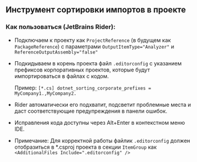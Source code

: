 ## Инструмент сортировки импортов в проекте

### Как пользоваться (JetBrains Rider):
- Подключаем к проекту как `ProjectReference` (в будущем как `PackageReference`) с параметрами `OutputItemType="Analyzer"` и `ReferenceOutputAssembly="false"`
- Подкидываем в корень проекта файл `.editorconfig` с указанием префиксов корпоративных проектов, которые будут импортироваться в файлах с кодом.

  Пример:
  `[*.cs]
  dotnet_sorting_corporate_prefixes = MyCompany1.,MyCompany2.`
  
- Rider автоматически его подхватит, подсветит проблемные места и даст соответствующие предупреждения в панели ошибок.
- Исправления кода доступны через Alt+Enter в контекстном меню IDE.
  
- Примечание: Для корректной работы файлик `.editorconfig` должен отобразиться в *.csproj проекта в секции `ItemGroup` как `<AdditionalFiles Include=".editorconfig" />`
